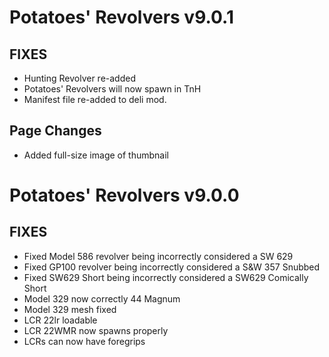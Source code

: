 # Potatoes' Revolvers v9.0.1

## FIXES
- Hunting Revolver re-added
- Potatoes' Revolvers will now spawn in TnH
- Manifest file re-added to deli mod.

## Page Changes
- Added full-size image of thumbnail

# Potatoes' Revolvers v9.0.0

## FIXES
- Fixed Model 586 revolver being incorrectly considered a SW 629
- Fixed GP100 revolver being incorrectly considered a S&W 357 Snubbed
- Fixed SW629 Short being incorrectly considered a SW629 Comically Short
- Model 329 now correctly 44 Magnum
- Model 329 mesh fixed
- LCR 22lr loadable
- LCR 22WMR now spawns properly
- LCRs can now have foregrips
